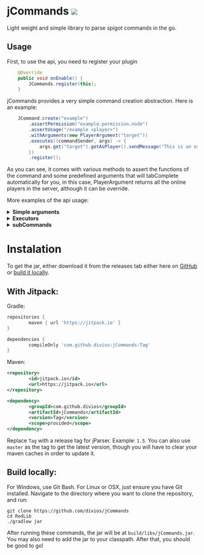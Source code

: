# jCommands [![](https://jitpack.io/v/divios/JCommands.svg)](https://jitpack.io/#divios/JCommands)
Light weight and simple library to parse spigot commands in the go.

## Usage

First, to use the api, you need to register your plugin

```java
    @Override
    public void onEnable() {
    	JCommands.register(this);
    }
```

jCommands provides a very simple command creation abstraction. Here is an example:

```java
    JCommand.create("example")
        .assertPermission("example.permission.node")
        .assertUsage("/example <player>")
        .withArguments(new PlayerArgument("target"))
        .executes((commandSender, args) -> {
            args.get("target").getAsPlayer().sendMessage("This is an example");
        })
        .register();
```

As you can see, it comes with various methods to assert the functions of the command and 
some predefined arguments that will tabComplete automatically for you, in this case, 
PlayerArgument returns all the online players in the server, although it can be override. 

More examples of the api usage:

<details>
	<summary><b>Simple arguments</b></summary>
    
```java
JCommand.create("simpleArguments")
        .assertRequirements((commandSender) -> commandSender.isOp())   // The command will only be executed if certain conditions are met
        .withArguments(new IntegerArgument("int"), new BooleanArgument("boolean"))  // The arguments are parsed in order
        .executes((commandSender, args) -> {
            int number = args.get("int").getAsInt();    // You can get the argument by name
            boolean bool = args.get(1).getAsBoolean();  // Or by position
         })
        .register();
```
    
</details>  

<details>
	<summary><b>Executors</b></summary>
    
```java
JCommand.create("executorExample")
        .executesPlayer((player, args) -> {    // Will only be executed if the command is called by a player
             // Do something
        })
        .executesConsole((console, args) -> {  // Will only be executed if the command is called from console
             // Do something
         })
        .executes((console, args) -> {         // Executes no matter who called the command
             // Do something
         })
        .register();
```
    
</details>  

<details>
	<summary><b>subCommands</b></summary>
    
```java
JCommand.create("essentials")
        .withSubcommands(JCommand.create("warp")
                 .withArguments(new StringArgument("permission"))
                 .withArguments(new StringArgument("groupName"))
                 .executes((sender, args) -> {
                     //perm group add code
                 })
                )
         .withSubcommands(JCommand.create("setWarp")
                  .withArguments(new StringArgument("permission"))
                  .withArguments(new StringArgument("userName"))
                  .executes((sender, args) -> {
                      //perm user add code
                  })
                )
          .withSubcommands(JCommand.create("spawn")
                  .withArguments(new StringArgument("permission"))
                  .withArguments(new StringArgument("userName"))
                  .executes((sender, args) -> {
                      //perm user remove code
                  })
           )
          .register();
```
    
</details> 


# Instalation

To get the jar, either download it from the releases tab either here on [GitHub](https://github.com/divios/jCommands/releases) or [build it locally](https://github.com/divios/jCommands#build-locally).

## With Jitpack:

Gradle:

```groovy
repositories {
        maven { url 'https://jitpack.io' }
}

```

```groovy
dependencies {
        compileOnly 'com.github.divios:jCommands:Tag'
}
```

Maven:

```xml
<repository>
        <id>jitpack.io</id>
        <url>https://jitpack.io</url>
</repository>
```

```xml
<dependency>
        <groupId>com.github.divios</groupId>
        <artifactId>jCommands</artifactId>
        <version>Tag</version>
        <scope>provided</scope>
</dependency>
```
Replace `Tag` with a release tag for jParser. Example: `1.5`. You can also use `master` as the tag to get the latest version, though you will have to clear your maven caches in order to update it.

## Build locally:

For Windows, use Git Bash. For Linux or OSX, just ensure you have Git installed. Navigate to the directory where you want to clone the repository, and run:

```
git clone https://github.com/divios/jCommands
cd RedLib
./gradlew jar
```

After running these commands, the jar will be at `build/libs/jCommands.jar`.
You may also need to add the jar to your classpath. After that, you should be good to go!
